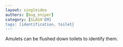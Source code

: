 ```yaml
---
layout: singleidea
authors: [bug_sniper]
category: [SLASH'EM]
tags: [identification, toilet]
---
```

Amulets can be flushed down toilets to identify them.
